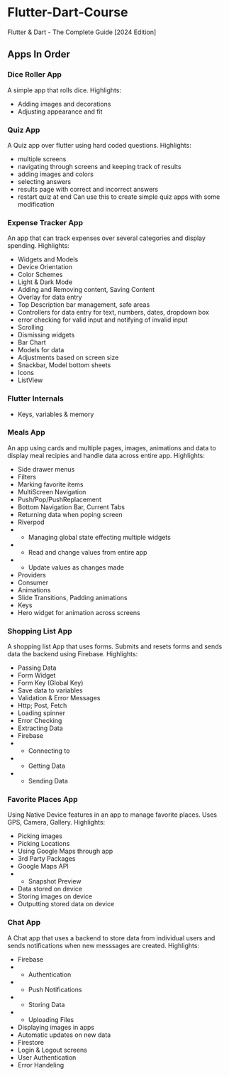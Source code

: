 # Flutter-Dart-Course
Flutter &amp; Dart - The Complete Guide [2024 Edition]

## Apps In Order
### Dice Roller App
A simple app that rolls dice. Highlights:
- Adding images and decorations
- Adjusting appearance and fit


### Quiz App
A Quiz app over flutter using hard coded questions. Highlights:
- multiple screens
- navigating through screens and keeping track of results
- adding images and colors
- selecting answers
- results page with correct and incorrect answers
- restart quiz at end
Can use this to create simple quiz apps with some modification

### Expense Tracker App
An app that can track expenses over several categories and display spending. Highlights:
- Widgets and Models
- Device Orientation
- Color Schemes
- Light & Dark Mode
- Adding and Removing content, Saving Content
- Overlay for data entry
- Top Description bar management, safe areas
- Controllers for data entry for text, numbers, dates, dropdown box
- error checking for valid input and notifying of invalid input
- Scrolling
- Dismissing widgets
- Bar Chart
- Models for data
- Adjustments based on screen size
- Snackbar, Model bottom sheets
- Icons
- ListView

### Flutter Internals
- Keys, variables & memory

### Meals App
An app using cards and multiple pages, images, animations and data to display meal recipies and handle data across entire app. Highlights:
- Side drawer menus
- Filters
- Marking favorite items
- MultiScreen Navigation
- Push/Pop/PushReplacement
- Bottom Navigation Bar, Current Tabs
- Returning data when poping screen
- Riverpod
- - Managing global state effecting multiple widgets
- - Read and change values from entire app
- - Update values as changes made
- Providers
- Consumer
- Animations
- Slide Transitions, Padding animations
- Keys
- Hero widget for animation across screens

### Shopping List App
A shopping list App that uses forms. Submits and resets forms and sends data the backend using Firebase. Highlights:
- Passing Data
- Form Widget
- Form Key (Global Key)
- Save data to variables
- Validation & Error Messages
- Http; Post, Fetch
- Loading spinner
- Error Checking
- Extracting Data
- Firebase
- - Connecting to
- - Getting Data
- - Sending Data

### Favorite Places App
Using Native Device features in an app to manage favorite places. Uses GPS, Camera, Gallery. Highlights:
- Picking images
- Picking Locations
- Using Google Maps through app
- 3rd Party Packages
- Google Maps API
- - Snapshot Preview
- Data stored on device
- Storing images on device
- Outputting stored data on device
  
### Chat App
A Chat app that uses a backend to store data from individual users and sends notifications when new messsages are created. Highlights:
- Firebase
- - Authentication
- - Push Notifications
- - Storing Data
- - Uploading Files
- Displaying images in apps
- Automatic updates on new data
- Firestore
- Login & Logout screens
- User Authentication
- Error Handeling
